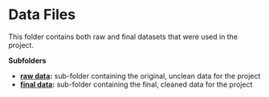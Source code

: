 # Data Files
This folder contains both raw and final datasets that were used in the project.

**Subfolders**
* **[raw data](data/raw_data):** sub-folder containing the original, unclean data for the project
* **[final data](data/final_data):** sub-folder containing the final, cleaned data for the project
